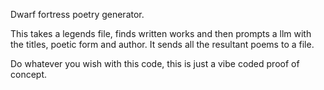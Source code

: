 Dwarf fortress poetry generator.

This takes a legends file, finds written works and then prompts a llm with the titles, poetic form and author. 
It sends all the resultant poems to a file.

Do whatever you wish with this code, this is just a vibe coded proof of concept.
